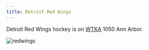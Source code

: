 ```yaml
---
title: Detroit Red Wings
---
```

Detroit Red Wings hockey is on [WTKA](http:../../radio/am-broadcast/wtka/) 1050 Ann Arbor.

![redwings](https://www-league.nhlstatic.com/builds/site-core/168757b9905c8070b6ebc210d30bf0b613fa77e4_1512752539/images/logos/team/current/team-17-light.svg)
